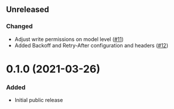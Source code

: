 ## Unreleased

### Changed

- Adjust write permissions on model level ([#11](https://github.com/riposo/riposo/pull/11))
- Added Backoff and Retry-After configuration and headers ([#12](https://github.com/riposo/riposo/pull/12))

# 0.1.0 (2021-03-26)

### Added

- Initial public release
